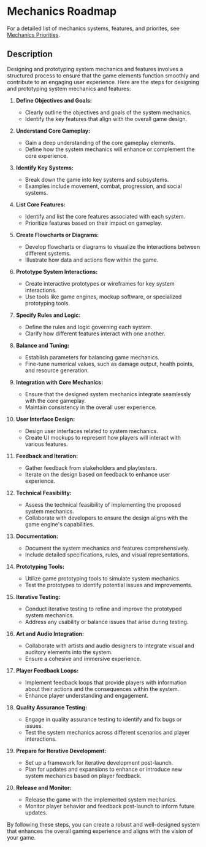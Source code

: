 # Mechanics Roadmap

For a detailed list of mechanics systems, features, and priorites, see [Mechanics Priorities](MECHANICS_PRIORITIES.md).

## Description

Designing and prototyping system mechanics and features involves a structured process to ensure that the game elements function smoothly and contribute to an engaging user experience. Here are the steps for designing and prototyping system mechanics and features:

1. **Define Objectives and Goals:**
   - Clearly outline the objectives and goals of the system mechanics.
   - Identify the key features that align with the overall game design.

2. **Understand Core Gameplay:**
   - Gain a deep understanding of the core gameplay elements.
   - Define how the system mechanics will enhance or complement the core experience.

3. **Identify Key Systems:**
   - Break down the game into key systems and subsystems.
   - Examples include movement, combat, progression, and social systems.

4. **List Core Features:**
   - Identify and list the core features associated with each system.
   - Prioritize features based on their impact on gameplay.

5. **Create Flowcharts or Diagrams:**
   - Develop flowcharts or diagrams to visualize the interactions between different systems.
   - Illustrate how data and actions flow within the game.

6. **Prototype System Interactions:**
   - Create interactive prototypes or wireframes for key system interactions.
   - Use tools like game engines, mockup software, or specialized prototyping tools.

7. **Specify Rules and Logic:**
   - Define the rules and logic governing each system.
   - Clarify how different features interact with one another.

8. **Balance and Tuning:**
   - Establish parameters for balancing game mechanics.
   - Fine-tune numerical values, such as damage output, health points, and resource generation.

9. **Integration with Core Mechanics:**
   - Ensure that the designed system mechanics integrate seamlessly with the core gameplay.
   - Maintain consistency in the overall user experience.

10. **User Interface Design:**
    - Design user interfaces related to system mechanics.
    - Create UI mockups to represent how players will interact with various features.

11. **Feedback and Iteration:**
    - Gather feedback from stakeholders and playtesters.
    - Iterate on the design based on feedback to enhance user experience.

12. **Technical Feasibility:**
    - Assess the technical feasibility of implementing the proposed system mechanics.
    - Collaborate with developers to ensure the design aligns with the game engine's capabilities.

13. **Documentation:**
    - Document the system mechanics and features comprehensively.
    - Include detailed specifications, rules, and visual representations.

14. **Prototyping Tools:**
    - Utilize game prototyping tools to simulate system mechanics.
    - Test the prototypes to identify potential issues and improvements.

15. **Iterative Testing:**
    - Conduct iterative testing to refine and improve the prototyped system mechanics.
    - Address any usability or balance issues that arise during testing.

16. **Art and Audio Integration:**
    - Collaborate with artists and audio designers to integrate visual and auditory elements into the system.
    - Ensure a cohesive and immersive experience.

17. **Player Feedback Loops:**
    - Implement feedback loops that provide players with information about their actions and the consequences within the system.
    - Enhance player understanding and engagement.

18. **Quality Assurance Testing:**
    - Engage in quality assurance testing to identify and fix bugs or issues.
    - Test the system mechanics across different scenarios and player interactions.

19. **Prepare for Iterative Development:**
    - Set up a framework for iterative development post-launch.
    - Plan for updates and expansions to enhance or introduce new system mechanics based on player feedback.

20. **Release and Monitor:**
    - Release the game with the implemented system mechanics.
    - Monitor player behavior and feedback post-launch to inform future updates.

By following these steps, you can create a robust and well-designed system that enhances the overall gaming experience and aligns with the vision of your game.